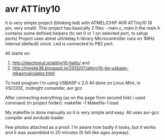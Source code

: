 # avr ATTiny10
It is very simple project (blinking led) with ATMEL/CHIP AVR ATTiny10 (6 pin, very small). 
This project has basically 2 files - main.c, main.h
the main.h contains some defined helpers (to set 0 or 1 on selected port, to setup ports)
Project uses atmel util/delay.h library
Microcontroller runs on 1MHz internal (default) clock.
Led is connected to PB2 port.

All starts on: 
1. http://electronut.in/attiny10-hello/
and
2. http://mirekk36.blogspot.in/2013/07/attiny10-tpi-usbasp-mkavrcalculator.html

To load program i'm using USBASP v 2.0
All done on Linux Mint, in VSCODE, midnight comander, avr gcc

After connecting everything (as on the page from second link) i used command (in project folder):
  makefile -f Makefile-1 load

My makefile is done manually so it is very simple and easy. All uses avr-gcc compiler and avrdude loader.

Few photos attached as a proof. I'm aware how badly it looks, but it works
and it was assembled in 20 minutes (It felt like ages anyway).
